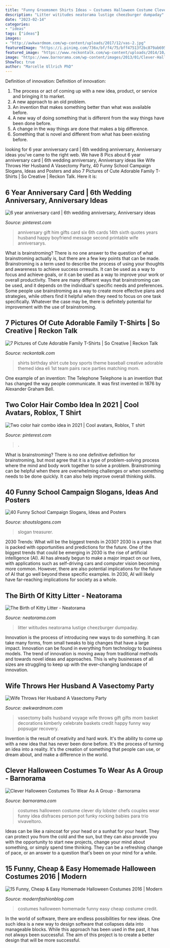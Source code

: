 ```yaml
---
title: "Funny Groomsmen Shirts Ideas ~ Costumes Halloween Costume Clever Diy Lobster Chefs Couples Wear Funny Idea Disfraces Person Pot Funky Rocking Babies Para Trio Vivaveltoro"
description: "Litter wititudes neatorama lustige cheezburger dumpaday"
date: "2023-02-14"
categories:
- "ideas"
tags: ["ideas"]
images:
- "http://awkwardmom.com/wp-content/uploads/2017/12/vas-2.jpg"
featuredImage: "https://i.pinimg.com/736x/bf/f4/75/bff47513f2bc879ab6951fdbc7ee30b6.jpg"
featured_image: "https://www.reckontalk.com/wp-content/uploads/2014/10/7-Pictures-of-Cute-Adorable-Family-T-Shirts-So-Creative-1.jpg"
image: "https://www.barnorama.com/wp-content/images/2013/01/Clever-Halloween-Costumes/21-Clever-Halloween-Costumes.jpg"
ShowToc: true
author: "Marcelle Ullrich PhD"
---
```



Definition of innovation:
Definition of innovation: 
1. The process or act of coming up with a new idea, product, or service and bringing it to market.
2. A new approach to an old problem. 
3. An invention that makes something better than what was available before.
4. A new way of doing something that is different from the way things have been done before.
5. A change in the way things are done that makes a big difference. 
6. Something that is novel and different from what has been existing before. 

	

		
looking for 6 year anniversary card | 6th wedding anniversary, Anniversary ideas you've came to the right web. We have 8 Pics about 6 year anniversary card | 6th wedding anniversary, Anniversary ideas like Wife Throws Her Husband A Vasectomy Party, 40 Funny School Campaign Slogans, Ideas and Posters and also 7 Pictures of Cute Adorable Family T-Shirts | So Creative | Reckon Talk. Here it is:
		
    
## 6 Year Anniversary Card | 6th Wedding Anniversary, Anniversary Ideas

<img loading=lazy src="https://i.pinimg.com/736x/85/7c/8d/857c8d8fea0f62584cb010650658743f--anniversary-boyfriend-anniversary-gift-ideas-for-him-th.jpg" onerror="this.onerror=null;this.src='https://tse4.mm.bing.net/th?id=OIP.VwXwJl_GWVq-U8gK-mfLPgHaJ3&amp;pid=15.1';" alt="6 year anniversary card | 6th wedding anniversary, Anniversary ideas">

_Source: pinterest.com_

>anniversary gift him gifts card six 6th cards 14th sixth quotes years husband happy boyfriend message second printable wife anniversarys. 

	

What is brainstroming?
There is no one answer to the question of what brainstroming actually is, but there are a few key points that can be made. Brainstroming is a term used to describe the process of using your thoughts and awareness to achieve success orresults. It can be used as a way to focus and achieve goals, or it can be used as a way to improve your work or overall productivity. There are many different ways that brainstroming can be used, and it depends on the individual's specific needs and preferences. Some people use brainstroming as a way to create more effective plans and strategies, while others find it helpful when they need to focus on one task specifically. Whatever the case may be, there is definitely potential for improvement with the use of brainstroming.

    
## 7 Pictures Of Cute Adorable Family T-Shirts | So Creative | Reckon Talk

<img loading=lazy src="https://www.reckontalk.com/wp-content/uploads/2014/10/7-Pictures-of-Cute-Adorable-Family-T-Shirts-So-Creative-1.jpg" onerror="this.onerror=null;this.src='https://tse3.mm.bing.net/th?id=OIP.fjmnl3OryGXDWJPX9Vg7jQHaJ4&amp;pid=15.1';" alt="7 Pictures of Cute Adorable Family T-Shirts | So Creative | Reckon Talk">

_Source: reckontalk.com_

>shirts birthday shirt cute boy sports theme baseball creative adorable themed idea eli 1st team pairs race parties matching mom. 

	

One example of an invention: The Telephone
Telephone is an invention that has changed the way people communicate. It was first invented in 1876 by Alexander Graham Bell.

    
## Two Color Hair Combo Idea In 2021 | Cool Avatars, Roblox, T Shirt

<img loading=lazy src="https://i.pinimg.com/736x/bf/f4/75/bff47513f2bc879ab6951fdbc7ee30b6.jpg" onerror="this.onerror=null;this.src='https://tse4.mm.bing.net/th?id=OIP.dAEn1_2pAbCKOd1oe6tSawHaNK&amp;pid=15.1';" alt="Two color hair combo idea in 2021 | Cool avatars, Roblox, T shirt">

_Source: pinterest.com_

>. 

	

What is brainstroming?
There is no one definitive definition for brainstroming, but most agree that it is a type of problem-solving process where the mind and body work together to solve a problem. Brainstroming can be helpful when there are overwhelming challenges or when something needs to be done quickly. It can also help improve overall thinking skills.

    
## 40 Funny School Campaign Slogans, Ideas And Posters

<img loading=lazy src="https://shoutslogans.com/wp-content/uploads/2015/08/high-school-campaign-ideas.gif" onerror="this.onerror=null;this.src='https://tse4.mm.bing.net/th?id=OIP.fKXb2HND_fz_aWvKGzcJfgAAAA&amp;pid=15.1';" alt="40 Funny School Campaign Slogans, Ideas and Posters">

_Source: shoutslogans.com_

>slogan treasurer. 

	

2030 Trends: What will be the biggest trends in 2030?
2030 is a years that is packed with opportunities and predictions for the future. One of the biggest trends that could be emerging in 2030 is the rise of artificial intelligence (AI). AI has already begun to make a major impact on our lives, with applications such as self-driving cars and computer vision becoming more common. However, there are also potential implications for the future of AI that go well beyond these specific examples. In 2030, AI will likely have far-reaching implications for society as a whole.

    
## The Birth Of Kitty Litter - Neatorama

<img loading=lazy src="https://uploads.neatorama.com/images/posts/964/77/77964/1417808360-0.jpg" onerror="this.onerror=null;this.src='https://tse3.mm.bing.net/th?id=OIP.rYRDzetYwjPxyYwArjSMswHaFj&amp;pid=15.1';" alt="The Birth of Kitty Litter - Neatorama">

_Source: neatorama.com_

>litter wititudes neatorama lustige cheezburger dumpaday. 

	

Innovation is the process of introducing new ways to do something. It can take many forms, from small tweaks to big changes that have a large impact. Innovation can be found in everything from technology to business models. The trend of innovation is moving away from traditional methods and towards novel ideas and approaches. This is why businesses of all sizes are struggling to keep up with the ever-changing landscape of innovation.

    
## Wife Throws Her Husband A Vasectomy Party

<img loading=lazy src="http://awkwardmom.com/wp-content/uploads/2017/12/vas-2.jpg" onerror="this.onerror=null;this.src='https://tse1.mm.bing.net/th?id=OIP.bxIK-vBPWWQVtwnuOAdEqQHaJ3&amp;pid=15.1';" alt="Wife Throws Her Husband A Vasectomy Party">

_Source: awkwardmom.com_

>vasectomy balls husband voyage wife throws gift gifts mom basket decorations kimberly celebrate baskets credit happy funny way popsugar recovery. 

	

Invention is the result of creativity and hard work. It's the ability to come up with a new idea that has never been done before. It's the process of turning an idea into a reality. It's the creation of something that people can use, or dream about, and make a difference in the world.

    
## Clever Halloween Costumes To Wear As A Group - Barnorama

<img loading=lazy src="https://www.barnorama.com/wp-content/images/2013/01/Clever-Halloween-Costumes/21-Clever-Halloween-Costumes.jpg" onerror="this.onerror=null;this.src='https://tse2.mm.bing.net/th?id=OIP.MSqefxywLF2jOSAYw9_UIQHaKB&amp;pid=15.1';" alt="Clever Halloween Costumes To Wear As A Group - Barnorama">

_Source: barnorama.com_

>costumes halloween costume clever diy lobster chefs couples wear funny idea disfraces person pot funky rocking babies para trio vivaveltoro. 

	

Ideas can be like a raincoat for your head or a sunhat for your heart. They can protect you from the cold and the sun, but they can also provide you with the opportunity to start new projects, change your mind about something, or simply spend time thinking. They can be a refreshing change of pace, or an answer to a question that's been on your mind for a while.

    
## 15 Funny, Cheap &amp; Easy Homemade Halloween Costumes 2016 | Modern

<img loading=lazy src="http://modernfashionblog.com/wp-content/uploads/2016/08/15-Funny-Cheap-Easy-Homemade-Halloween-Costumes-2016-3.jpg" onerror="this.onerror=null;this.src='https://tse4.mm.bing.net/th?id=OIP.eFa1vYcaLxWVMZtfrq3OBgHaJ4&amp;pid=15.1';" alt="15 Funny, Cheap &amp; Easy Homemade Halloween Costumes 2016 | Modern">

_Source: modernfashionblog.com_

>costumes halloween homemade funny easy cheap costume credit. 

	

In the world of software, there are endless possibilities for new ideas. One such idea is a new way to design software that collapses data into manageable blocks. While this approach has been used in the past, it has not always been successful. The aim of this project is to create a better design that will be more successful.


